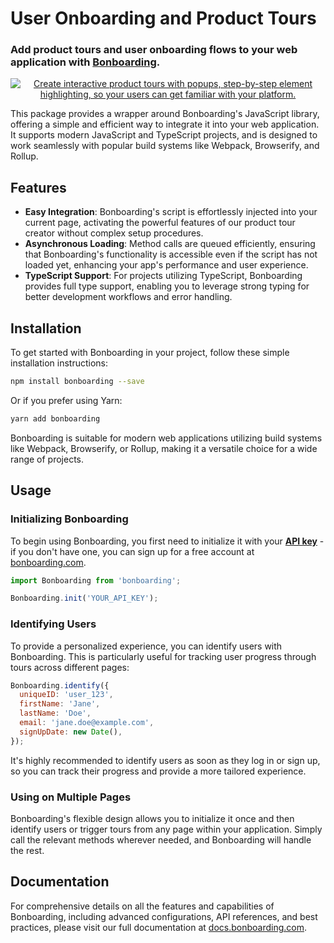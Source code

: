 # User Onboarding and Product Tours

### Add product tours and user onboarding flows to your web application with [Bonboarding](https://bonboarding.com).

<p align="center">
  <a href="https://bonboarding.com">
    <img src="https://raw.githubusercontent.com/bonboarding/bonboarding.js/blob/main/assets/header.png?raw=true" alt="Create interactive product tours with popups, step-by-step element highlighting, so your users can get familiar with your platform.">
  </a>
</p>


This package provides a wrapper around Bonboarding's JavaScript library, offering a simple and efficient way to integrate it into your web application.  
It supports modern JavaScript and TypeScript projects, and is designed to work seamlessly with popular build systems like Webpack, Browserify, and Rollup.

## Features

- **Easy Integration**: Bonboarding's script is effortlessly injected into your current page, activating the powerful features of our product tour creator without complex setup procedures.
- **Asynchronous Loading**: Method calls are queued efficiently, ensuring that Bonboarding's functionality is accessible even if the script has not loaded yet, enhancing your app's performance and user experience.
- **TypeScript Support**: For projects utilizing TypeScript, Bonboarding provides full type support, enabling you to leverage strong typing for better development workflows and error handling.

## Installation

To get started with Bonboarding in your project, follow these simple installation instructions:

```bash
npm install bonboarding --save
```

Or if you prefer using Yarn:

```bash
yarn add bonboarding
```

Bonboarding is suitable for modern web applications utilizing build systems like Webpack, Browserify, or Rollup, making it a versatile choice for a wide range of projects.

## Usage

### Initializing Bonboarding

To begin using Bonboarding, you first need to initialize it with your **[API key](https://app.bonboarding.com/integration)** - if you don't have one, you can sign up for a free account at [bonboarding.com](https://bonboarding.com).

```javascript
import Bonboarding from 'bonboarding';

Bonboarding.init('YOUR_API_KEY');
```

### Identifying Users

To provide a personalized experience, you can identify users with Bonboarding. This is particularly useful for tracking user progress through tours across different pages:

```javascript
Bonboarding.identify({
  uniqueID: 'user_123',
  firstName: 'Jane',
  lastName: 'Doe',
  email: 'jane.doe@example.com',
  signUpDate: new Date(),
});
```

It's highly recommended to identify users as soon as they log in or sign up, so you can track their progress and provide a more tailored experience.

### Using on Multiple Pages

Bonboarding's flexible design allows you to initialize it once and then identify users or trigger tours from any page within your application. Simply call the relevant methods wherever needed, and Bonboarding will handle the rest.

## Documentation

For comprehensive details on all the features and capabilities of Bonboarding, including advanced configurations, API references, and best practices, please visit our full documentation at [docs.bonboarding.com](https://docs.bonboarding.com).
